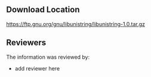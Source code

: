## Download Location

https://ftp.gnu.org/gnu/libunistring/libunistring-1.0.tar.gz

## Reviewers

The information was reviewed by:

* add reviewer here